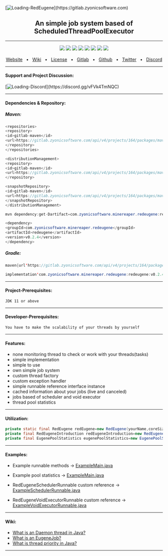 [![Loading-RedEugene](https://image.sv-studios.net/88ba04b95d70d27e5c570c8ad54c89838.png "https://gitlab.zyonicsoftware.com")](https://gitlab.zyonicsoftware.com)
<div align="center">
  <h2>An simple job system based of ScheduledThreadPoolExecutor</h2>
  <hr />
  <a href="https://gitlab.zyonicsoftware.com/mint9976/redeugene/-/packages"><img src="https://img.shields.io/badge/release-v0.2.5-9cf" /></a>
  <a href="https://github.com/mintUI9976/RedEugene"><img src="https://img.shields.io/github/languages/code-size/mintUI9976/RedEugene?color=orange" /></a>
  <a href="https://github.com/mintUI9976/RedEugene"><img src="https://img.shields.io/tokei/lines/github/mintUI9976/RedEugene?color=yellow" /></a>
  <a href="https://github.com/mintUI9976/RedEugene/blob/master/LICENSE"><img src="https://img.shields.io/github/license/mintUI9976/RedEugene" /></a>
  <a href="https://github.com/mintUI9976/RedEugene/stargazers"><img src="https://img.shields.io/github/stars/mintUI9976/RedEugene?color=ff69b4" /></a>
  <a href=""><img src="https://img.shields.io/github/languages/count/mintUI9976/RedEugene?color=blueviolet" /></a>
  <a href="https://discord.gg/vFVk4TmNQC"><img src="https://img.shields.io/discord/743171495454441503?label=discord&color=cyan" /></a>
  <img src="https://img.shields.io/badge/opensource-❤-9cf">
  <br />
  <br />
  <a href="https://zyonicsoftware.com">Website</a>
  <span>&nbsp;&nbsp;•&nbsp;&nbsp;</span>
  <a href="https://github.com/mintUI9976/RedEugene/wiki">Wiki</a>
  <span>&nbsp;&nbsp;•&nbsp;&nbsp;</span>
  <a href="https://github.com/mintUI9976/RedEugene/blob/master/LICENSE">License</a>
  <span>&nbsp;&nbsp;•&nbsp;&nbsp;</span>
  <a href="https://gitlab.zyonicsoftware.com">Gitlab</a>
  <span>&nbsp;&nbsp;•&nbsp;&nbsp;</span>
  <a href="https://github.com/Zyonic-Software">Github</a>
  <span>&nbsp;&nbsp;•&nbsp;&nbsp;</span>
  <a href="https://twitter.com/zyonicsoftware">Twitter</a>
  <span>&nbsp;&nbsp;•&nbsp;&nbsp;</span>
  <a href="https://discord.gg/vFVk4TmNQC">Discord</a>
  <br />
  <hr />
</div>
<div align="left">
<h4>Support and Project Discussion:</h4>
</div>

[![Loading-Discord](https://seeklogo.com/images/D/discord-logo-855AEC93F1-seeklogo.com.png "https://discord.gg/vFVk4TmNQC")](https://discord.gg/vFVk4TmNQC)

<hr />
<div align="left">
<h4>Dependencies & Repository:</h4>
<h5>Maven:</h5>

````java
<repositories>
<repository>
<id>gitlab-maven</id>
<url>https://gitlab.zyonicsoftware.com/api/v4/projects/164/packages/maven</url>
</repository>
</repositories>

<distributionManagement>
<repository>
<id>gitlab-maven</id>
<url>https://gitlab.zyonicsoftware.com/api/v4/projects/164/packages/maven</url>
</repository>

<snapshotRepository>
<id>gitlab-maven</id>
<url>https://gitlab.zyonicsoftware.com/api/v4/projects/164/packages/maven</url>
</snapshotRepository>
</distributionManagement>
````

````java
mvn dependency:get-Dartifact=com.zyonicsoftware.minereaper.redeugene:redeugene:v0.2.4
````

````java
<dependency>
<groupId>com.zyonicsoftware.minereaper.redeugene</groupId>
<artifactId>redeugene</artifactId>
<version>v0.2.4</version>
</dependency>
````

<h5>Gradle:</h5>

````java
maven{url'https://gitlab.zyonicsoftware.com/api/v4/projects/164/packages/maven'}
````

````java
implementation'com.zyonicsoftware.minereaper.redeugene:redeugene:v0.2.4'
````

<hr />

<h4>Project-Prerequisites:</h4>

``JDK 11 or above``

<hr />

<h4>Developer-Prerequisites:</h4>

``You have to make the scalability of your threads by yourself``
<hr />

<h4>Features:</h4>

- none monitoring thread to check or work with your threads(tasks)
- simple implementation
- simple to use
- own simple job system
- custom thread factory
- custom exception handler
- simple runnable reference interface instance
- cached information about your jobs (live and canceled)
- jobs based of scheduler and void executor
- thread pool statistics

<hr />
<h4>Utilization:</h4>

````java
private static final RedEugene redEugene=new RedEugene(yourName,coreSize,deamon,priority);
private final RedEugeneIntroduction redEugeneIntroduction=new RedEugeneIntroduction(redEugene);
private final EugenePoolStatistics eugenePoolStatistics=new EugenePoolStatistics(redEugene);
````

<hr />

<h4>Examples:</h4>

- Example runnable methods
  -> [ExampleMain.java](https://github.com/mintUI9976/RedEugene/blob/master/src/main/java/com/zyonicsoftware/minereaper/example/ExampleMain.java)
- Example pool statistics
  -> [ExampleMain.java](https://github.com/mintUI9976/RedEugene/blob/master/src/main/java/com/zyonicsoftware/minereaper/example/ExampleMain.java)

- RedEugeneSchedulerRunnable custom reference
  -> [ExampleSchedulerRunnable.java](https://github.com/mintUI9976/RedEugene/blob/master/src/main/java/com/zyonicsoftware/minereaper/example/ExampleSchedulerRunnable.java)
- RedEugeneVoidExecutorRunnable custom reference
  -> [ExampleVoidExecutorRunnable.java](https://github.com/mintUI9976/RedEugene/blob/master/src/main/java/com/zyonicsoftware/minereaper/example/ExampleVoidExecutorRunnable.java)

<hr />

<h4>Wiki:</h4>

- [What is an Daemon thread in Java?](https://github.com/mintUI9976/RedEugene/wiki/What-is-an-Daemon-thread-in-Java%3F)
- [What is an EugeneJob?](https://github.com/mintUI9976/RedEugene/wiki/What-is-an-EugeneJob%3F)
- [What is thread priority in Java?](https://github.com/mintUI9976/RedEugene/wiki/What-is-thread-priority-in-Java%3F)

<hr />

</div>


